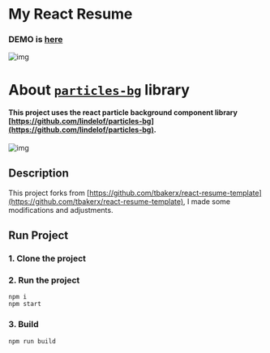 # My React Resume     

### DEMO is [here](lbakin.github.io)

![img](https://github.com/lbakin/lbakin.github.io/master/public/images/img.jpg?raw=true)

# About [`particles-bg`](https://github.com/lindelof/particles-bg) library
#### This project uses the react particle background component library [https://github.com/lindelof/particles-bg](https://github.com/lindelof/particles-bg).

![img](https://github.com/lindelof/particles-bg/raw/master/image/03.jpg?raw=true)

## Description
This project forks from [https://github.com/tbakerx/react-resume-template](https://github.com/tbakerx/react-resume-template), I made some modifications and adjustments.

## Run Project
### 1. Clone the project

### 2. Run the project
```shell
npm i
npm start
```

### 3. Build
```shell
npm run build
```
